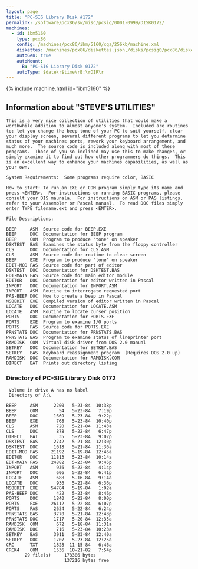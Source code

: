 ```yaml
---
layout: page
title: "PC-SIG Library Disk #172"
permalink: /software/pcx86/sw/misc/pcsig/0001-0999/DISK0172/
machines:
  - id: ibm5160
    type: pcx86
    config: /machines/pcx86/ibm/5160/cga/256kb/machine.xml
    diskettes: /machines/pcx86/diskettes.json,/disks/pcsig0/pcx86/diskettes.json
    autoGen: true
    autoMount:
      B: "PC-SIG Library Disk 0172"
    autoType: $date\r$time\rB:\rDIR\r
---
```


{% include machine.html id="ibm5160" %}

## Information about "STEVE'S UTILITIES"

    This is a very nice collection of utilities that would make a
    worthwhile addition to almost anyone's system.  Included are routines
    to: let you change the beep tone of your PC to suit yourself, clear
    your display screen, several different programs to let you determine
    status of your machines ports, rework your keyboard arrangement, and
    much more.  The source code is included along with most of these
    programs.  Those of you so inclined may use this to make changes, or
    simply examine it to find out how other programmers do things.  This
    is an excellent way to enhance your machines capabilities, as well as
    your own.
    
    System Requirements:  Some programs require color, BASIC
    
    How to Start: To run an EXE or COM program simply type its name and
    press <ENTER>.  For instructions on running BASIC programs, please
    consult your DIS maunala.  For instructions on ASM or PAS listings,
    refer to your Assembler or Pascal manual.  To read DOC files simply
    enter TYPE filename.ext and press <ENTER>.
    
    File Descriptions:
    
    BEEP     ASM  Source code for BEEP.EXE
    BEEP     DOC  Documentation for BEEP program
    BEEP     COM  Program to produce "tone" on speaker
    DSKTEST  BAS  Examines the status byte from the floppy controller
    CLS      DOC  Documentation for CLS.ASM
    CLS      ASM  Source code for routine to clear screen
    BEEP     EXE  Program to produce "tone" on speaker
    EDIT-MOD PAS  Source code for part of editor
    DSKTEST  DOC  Documentation for DSKTEST.BAS
    EDT-MAIN PAS  Source code for main editor module
    EDITOR   DOC  Documentation for editor written in Pascal
    INPORT   DOC  Documentation for INPORT.ASM
    INPORT   ASM  Routine to interrogate requested port
    PAS-BEEP DOC  How to create a beep in Pascal
    MSBEDIT  EXE  Compiled version of editor written in Pascal
    LOCATE   DOC  Documentation for LOCATE.ASM
    LOCATE   ASM  Routine to locate curser position
    PORTS    DOC  Documentation for PORTS.EXE
    PORTS    EXE  Program to examine I/O ports
    PORTS    PAS  Source code for PORTS.EXE
    PRNSTATS DOC  Documentation for PRNSTATS.BAS
    PRNSTATS BAS  Program to examine status of lineprinter port
    RAMDISK  COM  Virtual disk driver from DOS 2.0 manual
    SETKEY   DOC  Documentation for SETKEY.BAS
    SETKEY   BAS  Keyboard reassignment program  (Requires DOS 2.0 up)
    RAMDISK  DOC  Documentation for RAMDISK.COM
    DIRECT   BAT  Prints out directory listing

### Directory of PC-SIG Library Disk 0172

     Volume in drive A has no label
     Directory of A:\

    BEEP     ASM      2200   5-23-84  10:38p
    BEEP     COM        54   5-23-84   7:19p
    BEEP     DOC      1669   5-23-84   9:22p
    BEEP     EXE       768   5-23-84  10:40p
    CLS      ASM       720   5-21-84  11:43a
    CLS      DOC       878   5-22-84   6:47p
    DIRECT   BAT        35   5-23-84   9:02p
    DSKTEST  BAS      2742   5-21-84  12:30p
    DSKTEST  DOC      1618   5-21-84  11:36a
    EDIT-MOD PAS     21192   5-19-84  12:46a
    EDITOR   DOC     11813   5-23-84  10:14a
    EDT-MAIN PAS     24882   5-23-84   9:45p
    INPORT   ASM       936   5-22-84   4:14p
    INPORT   DOC       606   5-22-84   6:41p
    LOCATE   ASM       688   5-16-84   9:14a
    LOCATE   DOC       936   5-22-84   6:36p
    MSBEDIT  EXE     54784   5-19-84   1:02a
    PAS-BEEP DOC       422   5-23-84   8:46p
    PORTS    DOC      1840   5-22-84   8:00p
    PORTS    EXE     26112   5-22-84   6:07p
    PORTS    PAS      2634   5-22-84   6:24p
    PRNSTATS BAS      3770   5-21-84  12:43p
    PRNSTATS DOC      1717   5-20-84  12:35a
    RAMDISK  COM       672   5-18-84  11:31a
    RAMDISK  DOC       716   5-23-84  10:23a
    SETKEY   BAS      3911   5-23-84  12:40a
    SETKEY   DOC      1707   5-23-84  12:25a
    CRC      TXT      1828  11-15-84   6:46a
    CRCK4    COM      1536  10-21-82   7:54p
           29 file(s)     173386 bytes
                          137216 bytes free

